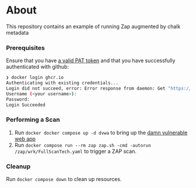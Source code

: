 # About

This repository contains an example of running Zap augmented by chalk metadata

### Prerequisites

Ensure that you have [a valid PAT token](https://docs.github.com/en/authentication/keeping-your-account-and-data-secure/managing-your-personal-access-tokens) and that you have successfully authenticated
with github:

```bash
❯ docker login ghcr.io
Authenticating with existing credentials...
Login did not succeed, error: Error response from daemon: Get "https://ghcr.io/v2/": denied: denied
Username (<your username>):
Password:
Login Succeeded
```

### Performing a Scan

1. Run `docker docker compose up -d dvwa` to bring up the [damn vulnerable web app](https://github.com/digininja/DVWA)
2. Run `docker compose run --rm zap zap.sh -cmd -autorun /zap/wrk/FullScanTech.yaml`
   to trigger a ZAP scan.

### Cleanup

Run `docker compose down` to clean up resources.
